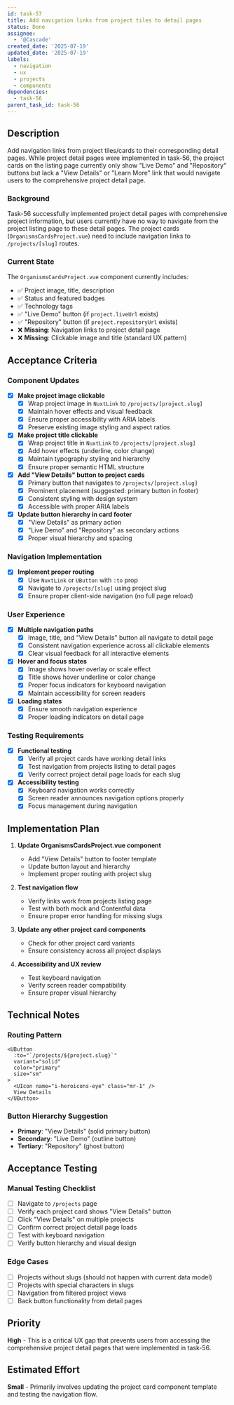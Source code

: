 ```yaml
---
id: task-57
title: Add navigation links from project tiles to detail pages
status: Done
assignee:
  - '@Cascade'
created_date: '2025-07-19'
updated_date: '2025-07-19'
labels:
  - navigation
  - ux
  - projects
  - components
dependencies:
  - task-56
parent_task_id: task-56
---
```


## Description

Add navigation links from project tiles/cards to their corresponding detail pages. While project detail pages were implemented in task-56, the project cards on the listing page currently only show "Live Demo" and "Repository" buttons but lack a "View Details" or "Learn More" link that would navigate users to the comprehensive project detail page.

### Background

Task-56 successfully implemented project detail pages with comprehensive project information, but users currently have no way to navigate from the project listing page to these detail pages. The project cards (`OrganismsCardsProject.vue`) need to include navigation links to `/projects/[slug]` routes.

### Current State

The `OrganismsCardsProject.vue` component currently includes:
- ✅ Project image, title, description
- ✅ Status and featured badges
- ✅ Technology tags
- ✅ "Live Demo" button (if `project.liveUrl` exists)
- ✅ "Repository" button (if `project.repositoryUrl` exists)
- ❌ **Missing**: Navigation links to project detail page
- ❌ **Missing**: Clickable image and title (standard UX pattern)

## Acceptance Criteria

### Component Updates
- [x] **Make project image clickable**
  - [x] Wrap project image in `NuxtLink` to `/projects/[project.slug]`
  - [x] Maintain hover effects and visual feedback
  - [x] Ensure proper accessibility with ARIA labels
  - [x] Preserve existing image styling and aspect ratios

- [x] **Make project title clickable**
  - [x] Wrap project title in `NuxtLink` to `/projects/[project.slug]`
  - [x] Add hover effects (underline, color change)
  - [x] Maintain typography styling and hierarchy
  - [x] Ensure proper semantic HTML structure

- [x] **Add "View Details" button to project cards**
  - [x] Primary button that navigates to `/projects/[project.slug]`
  - [x] Prominent placement (suggested: primary button in footer)
  - [x] Consistent styling with design system
  - [x] Accessible with proper ARIA labels

- [x] **Update button hierarchy in card footer**
  - [x] "View Details" as primary action
  - [x] "Live Demo" and "Repository" as secondary actions
  - [x] Proper visual hierarchy and spacing

### Navigation Implementation
- [x] **Implement proper routing**
  - [x] Use `NuxtLink` or `UButton` with `:to` prop
  - [x] Navigate to `/projects/[slug]` using project slug
  - [x] Ensure proper client-side navigation (no full page reload)

### User Experience
- [x] **Multiple navigation paths**
  - [x] Image, title, and "View Details" button all navigate to detail page
  - [x] Consistent navigation experience across all clickable elements
  - [x] Clear visual feedback for all interactive elements

- [x] **Hover and focus states**
  - [x] Image shows hover overlay or scale effect
  - [x] Title shows hover underline or color change
  - [x] Proper focus indicators for keyboard navigation
  - [x] Maintain accessibility for screen readers

- [x] **Loading states**
  - [x] Ensure smooth navigation experience
  - [x] Proper loading indicators on detail page

### Testing Requirements
- [x] **Functional testing**
  - [x] Verify all project cards have working detail links
  - [x] Test navigation from projects listing to detail pages
  - [x] Verify correct project detail page loads for each slug

- [x] **Accessibility testing**
  - [x] Keyboard navigation works correctly
  - [x] Screen reader announces navigation options properly
  - [x] Focus management during navigation

## Implementation Plan

1. **Update OrganismsCardsProject.vue component**
   - Add "View Details" button to footer template
   - Update button layout and hierarchy
   - Implement proper routing with project slug

2. **Test navigation flow**
   - Verify links work from projects listing page
   - Test with both mock and Contentful data
   - Ensure proper error handling for missing slugs

3. **Update any other project card components**
   - Check for other project card variants
   - Ensure consistency across all project displays

4. **Accessibility and UX review**
   - Test keyboard navigation
   - Verify screen reader compatibility
   - Ensure proper visual hierarchy

## Technical Notes

### Routing Pattern
```vue
<UButton
  :to="`/projects/${project.slug}`"
  variant="solid"
  color="primary"
  size="sm"
>
  <UIcon name="i-heroicons-eye" class="mr-1" />
  View Details
</UButton>
```

### Button Hierarchy Suggestion
- **Primary**: "View Details" (solid primary button)
- **Secondary**: "Live Demo" (outline button)
- **Tertiary**: "Repository" (ghost button)

## Acceptance Testing

### Manual Testing Checklist
- [ ] Navigate to `/projects` page
- [ ] Verify each project card shows "View Details" button
- [ ] Click "View Details" on multiple projects
- [ ] Confirm correct project detail page loads
- [ ] Test with keyboard navigation
- [ ] Verify button hierarchy and visual design

### Edge Cases
- [ ] Projects without slugs (should not happen with current data model)
- [ ] Projects with special characters in slugs
- [ ] Navigation from filtered project views
- [ ] Back button functionality from detail pages

## Priority

**High** - This is a critical UX gap that prevents users from accessing the comprehensive project detail pages that were implemented in task-56.

## Estimated Effort

**Small** - Primarily involves updating the project card component template and testing the navigation flow.

